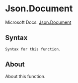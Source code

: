 # Json.Document

Microsoft Docs: [Json.Document](https://docs.microsoft.com/en-us/powerquery-m/json-document)

## Syntax

```
Syntax for this function.
```

## About

About this function.

